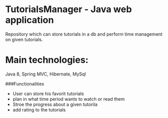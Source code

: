 # TutorialsManager - Java web application
Repository which can store tutorials in a db and perform time management on given tutorials.

# Main technologies: 
 Java 8, Spring MVC, Hibernate, MySql 
 
###Functionalities
* User can store his favorit tutorials
* plan in what time period wants to watch or read them
* Stroe the progress about a given tutorila
* add rating to the tutorials
